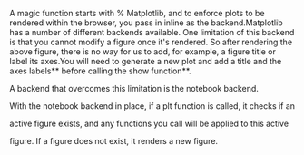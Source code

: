 A magic function starts with % Matplotlib, and to enforce plots to be rendered within the browser, you pass in inline as the backend.Matplotlib has a number of different backends available. One limitation of this backend is that you cannot modify a figure once it's rendered. So after rendering the above figure, there is no way for us to add, for example, a figure title or label its axes.You will need to generate a new plot and add a title and the axes labels** before calling the show function**.

A backend that overcomes this limitation is the notebook backend.

With the notebook backend in place, if a plt function is called, it checks if an

active figure exists, and any functions you call will be applied to this active

figure. If a figure does not exist, it renders a new figure.

